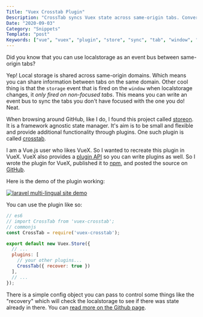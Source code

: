 ```yaml
---
Title: "Vuex Crosstab Plugin"
Description: "CrossTab syncs Vuex state across same-origin tabs. Converted from storeon crosstab"
Date: "2020-09-03"
Category: "Snippets"
Template: "post"
Keywords: ["vue", "vuex", "plugin", "store", "sync", "tab", "window", "event", "bus", "localstorage", "storage"]
---
```


Did you know that you can use localstorage as an event bus between same-origin tabs?

Yep! Local storage is shared across same-origin domains. Which means you can share information between tabs on the same domain. Other cool thing is that the `storage` event that is fired on the `window` when localstorage changes, it _only fired on non-focused tabs_. This means you can write an event bus to sync the tabs you don't have focused with the one you do! Neat.

When browsing around GitHub, like I do, I found this project called [storeon](https://github.com/storeon/storeon). It is a framework agnostic state manager. It's aim is to be small and flexible and provide additional functionality through plugins. One such plugin is called [crosstab](https://github.com/storeon/crosstab).

I am a Vue.js user who likes VueX. So I wanted to recreate this plugin in VueX. VueX also provides a [plugin API](https://vuex.vuejs.org/guide/plugins.html) so you can write plugins as well. So I wrote the plugin for VueX, published it to [npm](https://www.npmjs.com/package/vuex-crosstab), and posted the source on [GitHub](https://github.com/james2doyle/vuex-crosstab).

Here is the demo of the plugin working:

<div class="center">
  <a href="/images/vuex-crosstab.gif" target="_blank" title="vuex crosstab demo"><img alt="laravel multi-lingual site demo" src="/images/vuex-crosstab.gif"></a>
</div>

You can use the plugin like so:

```js
// es6
// import CrossTab from 'vuex-crosstab';
// commonjs
const CrossTab = require('vuex-crosstab');

export default new Vuex.Store({
  // ...
  plugins: [
    // your other plugins...
    CrossTab({ recover: true })
  ],
  // ...
});
```

There is a simple config object you can pass to control some things like the "recovery" which will check the localstorage to see if there was state already in there. You can [read more on the Github page](https://github.com/james2doyle/vuex-crosstab#options).
